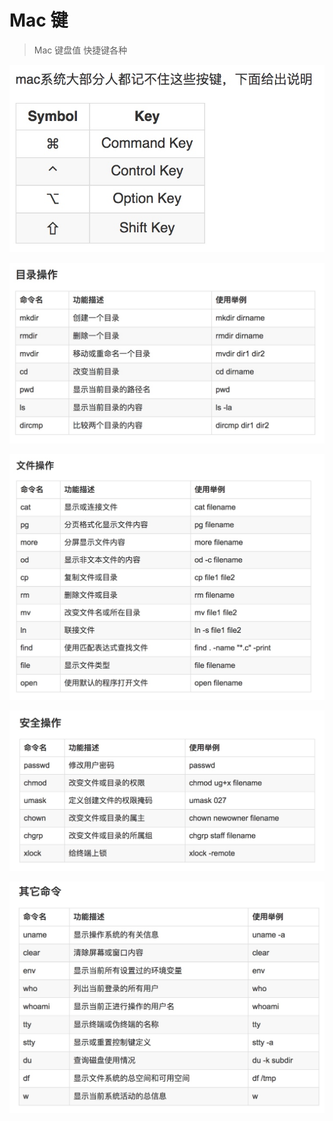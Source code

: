 # Mac  键

> Mac 键盘值 快捷键各种

![](media/15117927036738/15117927195295.jpg)

![](media/15117927036738/15117941521058.jpg)


![](media/15117927036738/15117941671914.jpg)

![](media/15117927036738/15117941786881.jpg)

![](media/15117927036738/15117942108353.jpg)


